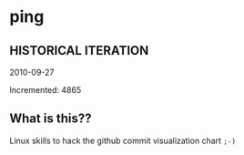 # ping

## HISTORICAL ITERATION
2010-09-27

Incremented: 4865

## What is this?? 
Linux skills to hack the github commit visualization chart `;-)`
